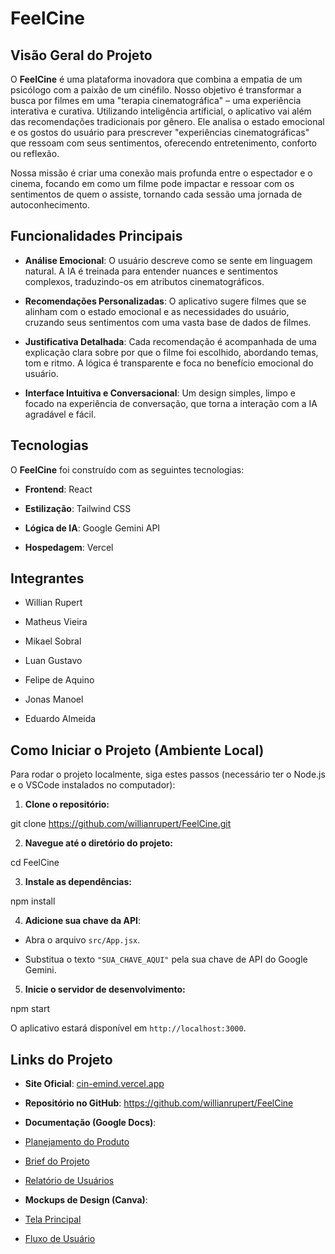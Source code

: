 # FeelCine

## Visão Geral do Projeto

O **FeelCine** é uma plataforma inovadora que combina a empatia de um psicólogo com a paixão de um cinéfilo. Nosso objetivo é transformar a busca por filmes em uma "terapia cinematográfica" – uma experiência interativa e curativa. Utilizando inteligência artificial, o aplicativo vai além das recomendações tradicionais por gênero. Ele analisa o estado emocional e os gostos do usuário para prescrever "experiências cinematográficas" que ressoam com seus sentimentos, oferecendo entretenimento, conforto ou reflexão.

Nossa missão é criar uma conexão mais profunda entre o espectador e o cinema, focando em como um filme pode impactar e ressoar com os sentimentos de quem o assiste, tornando cada sessão uma jornada de autoconhecimento.

## Funcionalidades Principais

* **Análise Emocional**: O usuário descreve como se sente em linguagem natural. A IA é treinada para entender nuances e sentimentos complexos, traduzindo-os em atributos cinematográficos.

* **Recomendações Personalizadas**: O aplicativo sugere filmes que se alinham com o estado emocional e as necessidades do usuário, cruzando seus sentimentos com uma vasta base de dados de filmes.

* **Justificativa Detalhada**: Cada recomendação é acompanhada de uma explicação clara sobre por que o filme foi escolhido, abordando temas, tom e ritmo. A lógica é transparente e foca no benefício emocional do usuário.

* **Interface Intuitiva e Conversacional**: Um design simples, limpo e focado na experiência de conversação, que torna a interação com a IA agradável e fácil.

## Tecnologias

O **FeelCine** foi construído com as seguintes tecnologias:

* **Frontend**: React

* **Estilização**: Tailwind CSS

* **Lógica de IA**: Google Gemini API

* **Hospedagem**: Vercel

## Integrantes

* Willian Rupert

* Matheus Vieira

* Mikael Sobral

* Luan Gustavo
  
* Felipe de Aquino

* Jonas Manoel

* Eduardo Almeida

## Como Iniciar o Projeto (Ambiente Local)

Para rodar o projeto localmente, siga estes passos (necessário ter o Node.js e o VSCode instalados no computador):

1. **Clone o repositório:**

git clone https://github.com/willianrupert/FeelCine.git


2. **Navegue até o diretório do projeto:**

cd FeelCine


3. **Instale as dependências:**

npm install


4. **Adicione sua chave da API**:

* Abra o arquivo `src/App.jsx`.

* Substitua o texto `"SUA_CHAVE_AQUI"` pela sua chave de API do Google Gemini.

5. **Inicie o servidor de desenvolvimento:**

npm start


O aplicativo estará disponível em `http://localhost:3000`.

## Links do Projeto

* **Site Oficial**: [cin-emind.vercel.app](https://www.cin-emind.vercel.app/)

* **Repositório no GitHub**: <https://github.com/willianrupert/FeelCine>

* **Documentação (Google Docs)**:

* [Planejamento do Produto](https://docs.google.com/document/d/1VTIawu0HoKXZdABOU2xXG0mYb_AAzlis99Ly5UwDSXc/edit?tab=t.0)

* [Brief do Projeto](https://docs.google.com/document/d/1-oKmhsxoHY9mtYX_D1_xWSGK7dCrjtXYIa50sD3xHVs/edit?tab=t.0#heading=h.jbhukyy1n59u)

* [Relatório de Usuários](https://docs.google.com/document/d/15od7iG7MecUcgJzMLgOAU1AZT523ZezmDcvWh0B6U9Q/edit?tab=t.0)

* **Mockups de Design (Canva)**:

* [Tela Principal](https://www.canva.com/design/DAGzhzeSW6A/W3E2tpITNqL9J7NasuVpzA/edit)

* [Fluxo de Usuário](https://www.canva.com/design/DAGzvwgMkb0/YXw2Y5StqPjvQT7OoXV7_w/edit)
